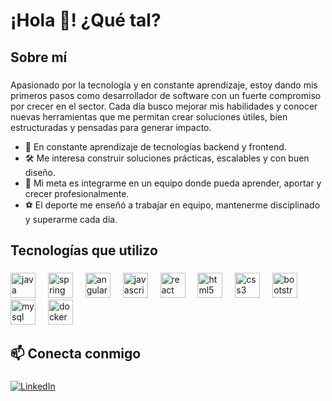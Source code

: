 <h1 align="left">¡Hola 👋! ¿Qué tal?</h1>

###

<h2 align="left">Sobre mí</h2>

###

<p align="left">
Apasionado por la tecnología y en constante aprendizaje, estoy dando mis primeros pasos como desarrollador de software con un fuerte compromiso por crecer en el sector. Cada día busco mejorar mis habilidades y conocer nuevas herramientas que me permitan crear soluciones útiles, bien estructuradas y pensadas para generar impacto.
</p>

<ul>
  <li>🚀 En constante aprendizaje de tecnologías backend y frontend.</li>
  <li>🛠 Me interesa construir soluciones prácticas, escalables y con buen diseño.</li>
  <li>📌 Mi meta es integrarme en un equipo donde pueda aprender, aportar y crecer profesionalmente.</li>
  <li>⚽ El deporte me enseñó a trabajar en equipo, mantenerme disciplinado y superarme cada día.</li>
</ul>

###

<h2 align="left">Tecnologías que utilizo</h2>

###

<div align="left">
  <img src="https://cdn.jsdelivr.net/gh/devicons/devicon/icons/java/java-original.svg" height="40" alt="java logo" />
  <img width="12" />
  <img src="https://cdn.jsdelivr.net/gh/devicons/devicon/icons/spring/spring-original.svg" height="40" alt="spring logo" />
  <img width="12" />
  <img src="https://cdn.jsdelivr.net/gh/devicons/devicon/icons/angularjs/angularjs-original.svg" height="40" alt="angular logo" />
  <img width="12" />
  <img src="https://cdn.jsdelivr.net/gh/devicons/devicon/icons/javascript/javascript-original.svg" height="40" alt="javascript logo" />
  <img width="12" />
  <img src="https://cdn.jsdelivr.net/gh/devicons/devicon/icons/react/react-original.svg" height="40" alt="react logo" />
  <img width="12" />
  <img src="https://cdn.jsdelivr.net/gh/devicons/devicon/icons/html5/html5-original.svg" height="40" alt="html5 logo" />
  <img width="12" />
  <img src="https://cdn.jsdelivr.net/gh/devicons/devicon/icons/css3/css3-original.svg" height="40" alt="css3 logo" />
  <img width="12" />
  <img src="https://cdn.jsdelivr.net/gh/devicons/devicon/icons/bootstrap/bootstrap-original.svg" height="40" alt="bootstrap logo" />
  <img width="12" />
  <img src="https://cdn.jsdelivr.net/gh/devicons/devicon/icons/mysql/mysql-original.svg" height="40" alt="mysql logo" />
  <img width="12" />
  <img src="https://cdn.jsdelivr.net/gh/devicons/devicon/icons/docker/docker-original.svg" height="40" alt="docker logo" />
  <img width="12" />
</div>

###

<h2 align="left">📫 Conecta conmigo</h2>

###

<p align="left">
  <a href="https://www.linkedin.com/in/carlos-pacheco-7825a4351/" target="_blank">
    <img src="https://img.shields.io/badge/LinkedIn-blue?style=for-the-badge&logo=linkedin&logoColor=white" alt="LinkedIn"/>
  </a>
</p>

###
